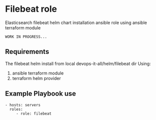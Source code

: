 Filebeat role
=============

Elasticsearch filebeat helm chart installation ansible role using ansible terraform module 

    WORK IN PROGRESS...

Requirements
------------

The filebeat helm install from local devops-it-all/helm/filebeat dir 
Using: 
1) ansible terraform module
2) terraform helm provider


Example Playbook use
--------------------
    - hosts: servers
      roles:
         - role: filebeat

